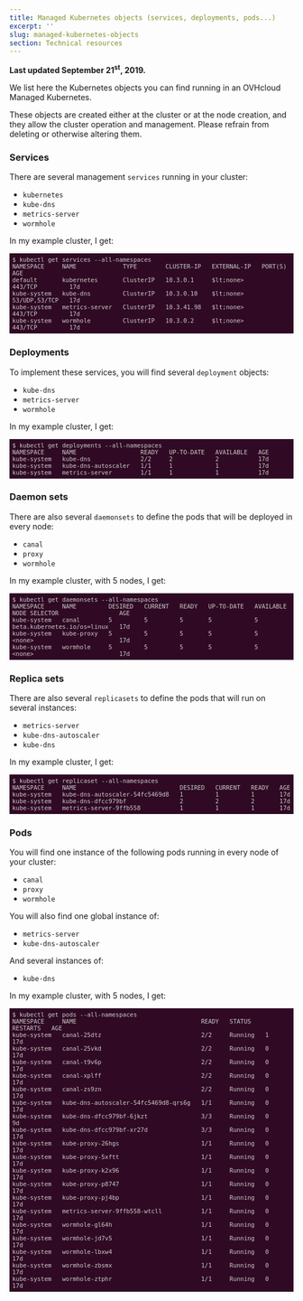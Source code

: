```yaml
---
title: Managed Kubernetes objects (services, deployments, pods...)
excerpt: ''
slug: managed-kubernetes-objects
section: Technical resources
---
```


<style>
 pre {
     font-size: 14px;
 }
 pre.console {
   background-color: #300A24; 
   color: #ccc;
   font-family: monospace;
   padding: 5px;
   margin-bottom: 5px;
 }
 pre.console code {
   border: solid 0px transparent;
   font-family: monospace !important;
   font-size: 0.75em;
   color: #ccc;
 }
 .small {
     font-size: 0.75em;
 }
</style>

**Last updated September 21<sup>st</sup>, 2019.**

We list here the  Kubernetes objects you can find running in an OVHcloud Managed Kubernetes.

These objects are created either at the cluster or at the node creation, and they allow the cluster operation and management.
Please refrain from deleting or otherwise altering them.


### Services

There are several management `services` running in your cluster:

- `kubernetes`
- `kube-dns`
- `metrics-server`
- `wormhole`

In my example cluster, I get:

<pre class="console"><code>$ kubectl get services --all-namespaces
NAMESPACE     NAME             TYPE        CLUSTER-IP   EXTERNAL-IP   PORT(S)         AGE
default       kubernetes       ClusterIP   10.3.0.1     $lt;none>        443/TCP         17d
kube-system   kube-dns         ClusterIP   10.3.0.10    $lt;none>        53/UDP,53/TCP   17d
kube-system   metrics-server   ClusterIP   10.3.41.98   $lt;none>        443/TCP         17d
kube-system   wormhole         ClusterIP   10.3.0.2     $lt;none>        443/TCP         17d</code></pre>


### Deployments

To implement these services, you will find several `deployment` objects:

- `kube-dns`
- `metrics-server`
- `wormhole`

In my example cluster, I get:

<pre class="console"><code>$ kubectl get deployments --all-namespaces
NAMESPACE     NAME                  READY   UP-TO-DATE   AVAILABLE   AGE
kube-system   kube-dns              2/2     2            2           17d
kube-system   kube-dns-autoscaler   1/1     1            1           17d
kube-system   metrics-server        1/1     1            1           17d</code></pre>


### Daemon sets

There are also several `daemonsets` to define the pods that will be deployed in every node:

- `canal`
- `proxy`
- `wormhole`

In my example cluster, with 5 nodes, I get:

<pre class="console"><code>$ kubectl get daemonsets --all-namespaces
NAMESPACE     NAME         DESIRED   CURRENT   READY   UP-TO-DATE   AVAILABLE   NODE SELECTOR                 AGE
kube-system   canal        5         5         5       5            5           beta.kubernetes.io/os=linux   17d
kube-system   kube-proxy   5         5         5       5            5           &lt;none>                        17d
kube-system   wormhole     5         5         5       5            5           &lt;none>                        17d</code></pre>


### Replica sets

There are also several `replicasets` to define the pods that will run on several instances:

- `metrics-server`
- `kube-dns-autoscaler`
- `kube-dns`

In my example cluster, I get:

<pre class="console"><code>$ kubectl get replicaset --all-namespaces
NAMESPACE     NAME                             DESIRED   CURRENT   READY   AGE
kube-system   kube-dns-autoscaler-54fc5469d8   1         1         1       17d
kube-system   kube-dns-dfcc979bf               2         2         2       17d
kube-system   metrics-server-9ffb558           1         1         1       17d</code></pre>


### Pods

You will find one instance of the following pods running in every node of your cluster:

- `canal`
- `proxy`
- `wormhole`

You will also find one global instance of:

- `metrics-server`
- `kube-dns-autoscaler`

And several instances of:

- `kube-dns`

In my example cluster, with 5 nodes, I get:

<pre class="console"><code>$ kubectl get pods --all-namespaces
NAMESPACE     NAME                                   READY   STATUS    RESTARTS   AGE
kube-system   canal-25dtz                            2/2     Running   1          17d
kube-system   canal-25vkd                            2/2     Running   0          17d
kube-system   canal-t9v6p                            2/2     Running   0          17d
kube-system   canal-xplff                            2/2     Running   0          17d
kube-system   canal-zs9zn                            2/2     Running   0          17d
kube-system   kube-dns-autoscaler-54fc5469d8-qrs6g   1/1     Running   0          17d
kube-system   kube-dns-dfcc979bf-6jkzt               3/3     Running   0          9d
kube-system   kube-dns-dfcc979bf-xr27d               3/3     Running   0          17d
kube-system   kube-proxy-26hgs                       1/1     Running   0          17d
kube-system   kube-proxy-5xftt                       1/1     Running   0          17d
kube-system   kube-proxy-k2x96                       1/1     Running   0          17d
kube-system   kube-proxy-p8747                       1/1     Running   0          17d
kube-system   kube-proxy-pj4bp                       1/1     Running   0          17d
kube-system   metrics-server-9ffb558-wtcll           1/1     Running   0          17d
kube-system   wormhole-gl64h                         1/1     Running   0          17d
kube-system   wormhole-jd7v5                         1/1     Running   0          17d
kube-system   wormhole-lbxw4                         1/1     Running   0          17d
kube-system   wormhole-zbsmx                         1/1     Running   0          17d
kube-system   wormhole-ztphr                         1/1     Running   0          17d</code></pre>


